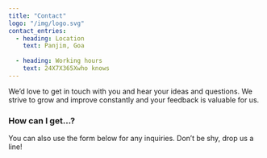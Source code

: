 ```yaml
---
title: "Contact"
logo: "/img/logo.svg"
contact_entries:
  - heading: Location
    text: Panjim, Goa
    
  - heading: Working hours
    text: 24X7X365Xwho knows
---
```


We’d love to get in touch with you and hear your ideas and
questions. We strive to grow and improve constantly and your feedback
is valuable for us.

<h3 class="f4 b lh-title mb2">How can I get…?</h3>

You can also use the form below for any inquiries. Don’t be shy, drop us a line!
